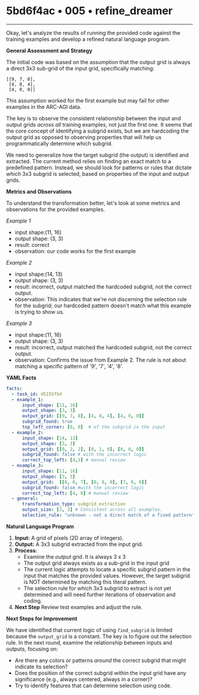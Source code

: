 # 5bd6f4ac • 005 • refine_dreamer

---
Okay, let's analyze the results of running the provided code against the training examples and develop a refined natural language program.

**General Assessment and Strategy**

The initial code was based on the assumption that the output grid is always a direct 3x3 sub-grid of the input grid, specifically matching:

```
[[9, 7, 0],
 [4, 8, 4],
 [4, 0, 0]]
```
This assumption worked for the first example but may fail for other examples in the ARC-AGI data.

The key is to observe the consistent relationship between the input and output grids *across all* training examples, not just the first one. It seems that the core concept of identifying a subgrid exists, but we are hardcoding the output grid as opposed to observing properties that will help us programmatically determine which subgrid.

We need to generalize how the target subgrid (the output) is identified and extracted. The current method relies on finding an exact match to a predefined pattern.  Instead, we should look for patterns or rules that dictate *which* 3x3 subgrid is selected, based on properties of the input and output grids.

**Metrics and Observations**

To understand the transformation better, let's look at some metrics and observations for the provided examples.

*Example 1*
- input shape:(11, 16)
- output shape: (3, 3)
- result: correct
- observation: our code works for the first example

*Example 2*
- input shape:(14, 13)
- output shape: (3, 3)
- result: incorrect, output matched the hardcoded subgrid, not the correct output.
- observation: This indicates that we're not discerning the selection rule for the subgrid; our hardcoded pattern doesn't match what this example is trying to show us.

*Example 3*
- input shape:(11, 16)
- output shape: (3, 3)
- result: incorrect, output matched the hardcoded subgrid, not the correct output.
- observation: Confirms the issue from Example 2. The rule is not about matching a specific pattern of '9', '7', '4', '8'.

**YAML Facts**

```yaml
facts:
  - task_id: d5155fbd
  - example_1:
      input_shape: [11, 16]
      output_shape: [3, 3]
      output_grid: [[9, 7, 0], [4, 8, 4], [4, 0, 0]]
      subgrid_found: true
      top_left_corner: [0, 0]  # of the subgrid in the input
  - example_2:
      input_shape: [14, 13]
      output_shape: [3, 3]
      output_grid: [[0, 2, 2], [0, 2, 0], [0, 0, 0]]
      subgrid_found: false # with the incorrect logic
      correct_top_left: [4,3] # manual review
  - example_3:
      input_shape: [11, 16]
      output_shape: [3, 3]
      output_grid:  [[0, 0, 7], [0, 8, 0], [7, 0, 0]]
      subgrid_found: false #with the incorrect logic
      correct_top_left: [4, 8] # manual review
  - general:
      transformation_type: subgrid_extraction
      output_size: [3, 3] # Consistent across all examples.
      selection_rule: "unknown - not a direct match of a fixed pattern"
```

**Natural Language Program**

1.  **Input:** A grid of pixels (2D array of integers).
2.  **Output:** A 3x3 subgrid extracted from the input grid.
3.  **Process:**
    *   Examine the *output* grid. It is always 3 x 3
    *   The output grid always exists as a sub-grid in the input grid
    *   The current logic attempts to locate a specific subgrid pattern in the input that matches the provided values. However, the target subgrid is NOT determined by matching this literal pattern.
    *   The selection rule for *which* 3x3 subgrid to extract is not yet determined and will need further iterations of observation and coding.
4. **Next Step** Review test examples and adjust the rule.

**Next Steps for Improvement**

We have identified that current logic of using `find_subgrid` is limited because the `output_grid` is a constant. The key is to figure out the selection rule.
In the next round, examine the relationship between inputs and outputs, focusing on:

*   Are there any colors or patterns *around* the correct subgrid that might indicate its selection?
*   Does the position of the correct subgrid within the input grid have any significance (e.g., always centered, always in a corner)?
*   Try to identify features that can determine selection using code.

